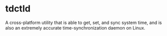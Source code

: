 # tdctld

A cross-platform utility that is able to get, set, and sync system time, and is also an extremely accurate time-synchronization daemon on Linux.
